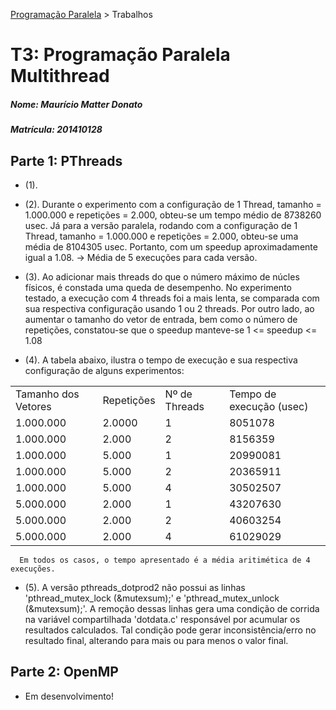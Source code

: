[Programação Paralela](https://github.com/AndreaInfUFSM/elc139-2016a) > Trabalhos

# T3: Programação Paralela Multithread 

##### Nome: Maurício Matter Donato
##### Matrícula: 201410128

## Parte 1: PThreads

- (1).

- (2). Durante o experimento com a configuração de 1 Thread, tamanho = 1.000.000 e repetições = 2.000, obteu-se um tempo médio de 8738260 usec. Já para a versão paralela, rodando com a configuração de 1 Thread, tamanho = 1.000.000 e repetições = 2.000, obteu-se uma média de 8104305 usec. Portanto, com um speedup aproximadamente igual a 1.08.
  -> Média de 5 execuções para cada versão.

- (3). Ao adicionar mais threads do que o número máximo de núcles físicos, é constada uma queda de desempenho. No experimento testado, a execução com 4 threads foi a mais lenta, se comparada com sua respectiva configuração usando 1 ou 2 threads. Por outro lado, ao aumentar o tamanho do vetor de entrada, bem como o número de repetições, constatou-se que o speedup manteve-se 1 <= speedup <= 1.08

- (4). A tabela abaixo, ilustra o tempo de execução e sua respectiva configuração de alguns experimentos:
<TABLE>
        <TR>
          <TD>Tamanho dos Vetores</TD>
          <TD>Repetições</TD>
          <TD>Nº de Threads</TD>
          <TD>Tempo de execução (usec)</TD>
        </TR>
        <TR>
        	<TD> 1.000.000 </TD>
        	<TD> 2.0000 </TD>
        	<TD> 1 </TD>
        	<TD> 8051078 </TD>
        </TR>
        <TR>
        	<TD> 1.000.000 </TD>
        	<TD> 2.000 </TD>
        	<TD> 2 </TD>
        	<TD> 8156359 </TD>
        </TR>
        <TR>
        	<TD> 1.000.000 </TD>
        	<TD> 5.000 </TD>
        	<TD> 1 </TD>
        	<TD> 20990081 </TD>
        </TR>
        <TR>
        	<TD> 1.000.000 </TD>
        	<TD> 5.000 </TD>
        	<TD> 2 </TD>
        	<TD> 20365911 </TD>
        </TR>
        <TR>
        	<TD> 1.000.000 </TD>
        	<TD> 5.000 </TD>
        	<TD> 4 </TD>
        	<TD> 30502507 </TD>
        </TR>
        <TR>
        	<TD> 5.000.000 </TD>
        	<TD> 2.000 </TD>
        	<TD> 1 </TD>
        	<TD> 43207630 </TD>
        </TR>
        <TR>
        	<TD> 5.000.000 </TD>
        	<TD> 2.000 </TD>
        	<TD> 2 </TD>
        	<TD> 40603254 </TD>
        </TR>
        <TR>
        	<TD> 5.000.000 </TD>
        	<TD> 2.000 </TD>
        	<TD> 4 </TD>
        	<TD> 61029029 </TD>
        </TR>
      </TABLE>

      Em todos os casos, o tempo apresentado é a média aritimética de 4 execuções.

- (5). A versão pthreads_dotprod2 não possui as linhas 'pthread_mutex_lock (&mutexsum);' e 'pthread_mutex_unlock (&mutexsum);'. A remoção dessas linhas gera uma condição de corrida na variável compartilhada 'dotdata.c' responsável por acumular os resultados calculados. Tal condição pode gerar inconsistência/erro no resultado final, alterando para mais ou para menos o valor final.

## Parte 2: OpenMP

- Em desenvolvimento!
